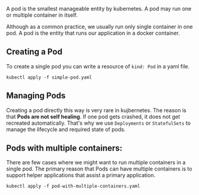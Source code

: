 A pod is the smallest manageable entity by kubernetes. A pod may run one or multiple container in itself.

Although as a common practice, we usually run only single container in one pod. A pod is the entity that runs our application in a docker container.

## Creating a Pod

To create a single pod you can write a resource of `kind: Pod` in a yaml file.

```
kubectl apply -f simple-pod.yaml
```

## Managing Pods

Creating a pod directly this way is very rare in kujbernetes. The reason is that **Pods are not self healing**. If one pod gets crashed, it does not get recreated automatically. That's why we use `Deployments` or `StatefulSets` to manage the lifecycle and required state of pods.

## Pods with multiple containers:

There are few cases where we might want to run multiple containers in a single pod. The primary reason that Pods can have multiple containers is to support helper applications that assist a primary application.

```
kubectl apply -f pod-with-multiple-containers.yaml
```